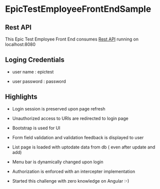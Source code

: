# EpicTestEmployeeFrontEndSample

## Rest API
This Epic Test Employee Front End consumes [Rest API](https://github.com/kapila-silwathge/epicTestEmployeeRestAPISample) running on localhost:8080

## Loging Credentials

 *  user name     : epictest  
  
 *  user password : password
 
 ## Highlights
 
 * Login session is preserved upon page refresh
 
 * Unauthorized access to URIs are redirected to login page
 
 * Bootstrap is used for UI
 
 * Form field validation and validation feedback is displayed to user
 
 * List page is loaded with uptodate data from db ( even after update and add)
 
 * Menu bar is dynamically changed upon login
 
 * Authorization is enforced with an intercepter implementation
  
 * Started this challenge with zero knowledge on Angular :-)
 
